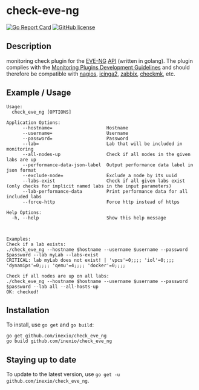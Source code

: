 # check-eve-ng
[![Go Report Card](https://goreportcard.com/badge/github.com/inexio/check_eve_ng)](https://goreportcard.com/report/github.com/inexio/check_eve_ng)
[![GitHub license](https://img.shields.io/badge/license-BSD-blue.svg)](https://github.com/inexio/check_eve_ng/blob/master/LICENSE)

## Description
monitoring check plugin for the [EVE-NG](https://www.eve-ng.net/) [API](https://www.eve-ng.net/index.php/documentation/howtos/how-to-eve-ng-api/) (written in golang). The plugin complies with the [Monitoring Plugins Development Guidelines](https://www.monitoring-plugins.org/doc/guidelines.html) and should therefore be compatible with [nagios](https://www.nagios.org/), [icinga2](https://icinga.com/), [zabbix](https://www.zabbix.com/), [checkmk](https://checkmk.com/), etc.

## Example / Usage

	Usage:
	  check_eve_ng [OPTIONS]

	Application Options:
	      --hostname=                    Hostname
	      --username=                    Username
	      --password=                    Password
	      --lab=                         Lab that will be included in monitoring
	      --all-nodes-up                 Check if all nodes in the given labs are up
	      --performance-data-json-label  Output performance data label in json format
	      --exclude-node=                Exclude a node by its uuid
	      --labs-exist                   Check if all given labs exist (only checks for implicit named labs in the input parameters)
	      --lab-performance-data         Print performance data for all included labs
	      --force-http                   Force http instead of https

	Help Options:
	  -h, --help                         Show this help message
	
	
	
	Examples:
	Check if a lab exists:
	./check_eve_ng --hostname $hostname --username $username --password $password --lab myLab --labs-exist 
	CRITICAL: lab myLab does not exist! | 'vpcs'=0;;;; 'iol'=0;;;; 'dynamips'=0;;;; 'qemu'=4;;;; 'docker'=0;;;;

	Check if all nodes are up on all labs:
	./check_eve_ng --hostname $hostname --username $username --password $password --lab all --all-hosts-up
	OK: checked!


## Installation

To install, use `go get` and `go build`:

    go get github.com/inexio/check_eve_ng
    go build github.com/inexio/check_eve_ng

## Staying up to date

To update to the latest version, use `go get -u github.com/inexio/check_eve_ng`.

